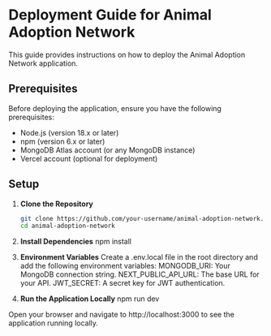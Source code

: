 # Deployment Guide for Animal Adoption Network

This guide provides instructions on how to deploy the Animal Adoption Network application.

## Prerequisites

Before deploying the application, ensure you have the following prerequisites:

- Node.js (version 18.x or later)
- npm (version 6.x or later)
- MongoDB Atlas account (or any MongoDB instance)
- Vercel account (optional for deployment)

## Setup

1. **Clone the Repository**

   ```bash
   git clone https://github.com/your-username/animal-adoption-network.git
   cd animal-adoption-network

2. **Install Dependencies**
   npm install

3. **Environment Variables**
Create a .env.local file in the root directory and add the following environment variables:
MONGODB_URI: Your MongoDB connection string.
NEXT_PUBLIC_API_URL: The base URL for your API.
JWT_SECRET: A secret key for JWT authentication.

4. **Run the Application Locally**
npm run dev

Open your browser and navigate to http://localhost:3000 to see the application running locally.
